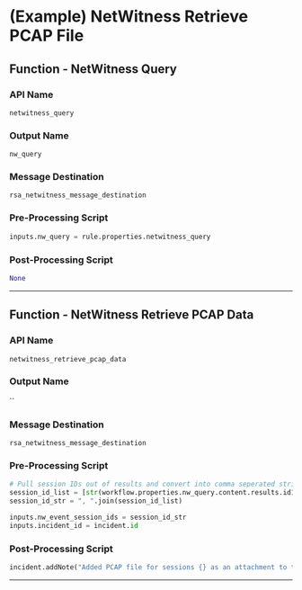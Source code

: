 <!--
    DO NOT MANUALLY EDIT THIS FILE
    THIS FILE IS AUTOMATICALLY GENERATED WITH resilient-circuits codegen
-->

# (Example) NetWitness Retrieve PCAP File

## Function - NetWitness Query

### API Name
`netwitness_query`

### Output Name
`nw_query`

### Message Destination
`rsa_netwitness_message_destination`

### Pre-Processing Script
```python
inputs.nw_query = rule.properties.netwitness_query
```

### Post-Processing Script
```python
None
```

---

## Function - NetWitness Retrieve PCAP Data

### API Name
`netwitness_retrieve_pcap_data`

### Output Name
``

### Message Destination
`rsa_netwitness_message_destination`

### Pre-Processing Script
```python
# Pull session IDs out of results and convert into comma seperated string
session_id_list = [str(workflow.properties.nw_query.content.results.id1), str(workflow.properties.nw_query.content.results.id2)]
session_id_str = ", ".join(session_id_list)

inputs.nw_event_session_ids = session_id_str
inputs.incident_id = incident.id
```

### Post-Processing Script
```python
incident.addNote("Added PCAP file for sessions {} as an attachment to the Incident.".format(results.inputs.nw_event_session_ids))
```

---

